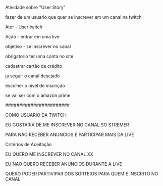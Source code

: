 Atividade sobre "User Story"

fazer de um usuario que quer se inscrever em um canal na twitch


Ator - User twitch

Ação - entrar em uma live 

objetivo - se inscrever no canal




obrigatorio ter uma conta no site

cadastrar cartão de crédito

ja seguir o canal desejado

escolher o nivel de inscrição

se vai ser com o amazon prime

#######################


COMO USUARIO DA TWITCH

EU GOSTARIA DE ME INSCREVER NO CANAL SO STREMER

PARA NÃO RECEBER ANUNCIOS E PARTICIPAR MAIS DA LIVE

Critérios de Aceitação

EU QUERO ME INSCREVER NO CANAL XX 

EU NAO QUERO RECEBER ANUNCIOS DURANTE A LIVE

QUERO PODER PARTIVIPAR DOS SORTEIOS PARA QUEM É INSCRITO NO CANAL
